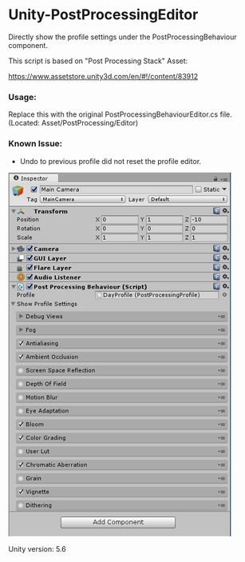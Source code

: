 # Unity-PostProcessingEditor
Directly show the profile settings under the PostProcessingBehaviour component.

This script is based on "Post Processing Stack" Asset: 

https://www.assetstore.unity3d.com/en/#!/content/83912

### Usage:
Replace this with the original PostProcessingBehaviourEditor.cs file.
(Located: Asset/PostProcessing/Editor)

### Known Issue:
- Undo to previous profile did not reset the profile editor.


![Unity PostProcessing Screen Shot](./PostProcessingEditor.png)

Unity version: 5.6
